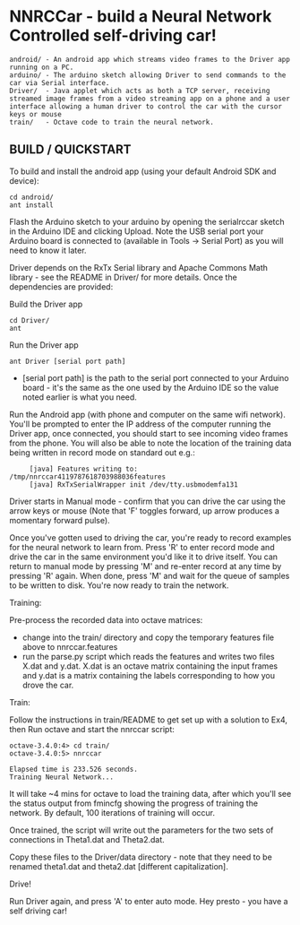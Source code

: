 NNRCCar - build a Neural Network Controlled self-driving car!
=============================================================

    android/ - An android app which streams video frames to the Driver app running on a PC.
    arduino/ - The arduino sketch allowing Driver to send commands to the car via Serial interface.
    Driver/  - Java applet which acts as both a TCP server, receiving streamed image frames from a video streaming app on a phone and a user interface allowing a human driver to control the car with the cursor keys or mouse
    train/   - Octave code to train the neural network.

BUILD / QUICKSTART
------------------

To build and install the android app (using your default Android SDK and device):

    cd android/
    ant install

Flash the Arduino sketch to your arduino by opening the serialrccar sketch in the Arduino IDE and clicking Upload.  Note the USB serial port your Arduino board is connected to (available in Tools -> Serial Port) as you will need to know it later.

Driver depends on the RxTx Serial library and Apache Commons Math library - see the README in Driver/ for more details.  Once the dependencies are provided:

Build the Driver app

    cd Driver/
    ant


Run the Driver app

    ant Driver [serial port path]

* [serial port path] is the path to the serial port connected to your Arduino board - it's the same
  as the one used by the Arduino IDE so the value noted earlier is what you need.

Run the Android app (with phone and computer on the same wifi network).  You'll be prompted to enter the IP address of the computer running the Driver app, once connected, you should start to see incoming video frames from the phone.  You will also be able to note the location of the training data being written in  record mode on standard out e.g.:

```Driver:
     [java] Features writing to: /tmp/nnrccar4119787618703988036features
     [java] RxTxSerialWrapper init /dev/tty.usbmodemfa131
```

Driver starts in Manual mode - confirm that you can drive the car using the arrow keys or mouse (Note that 'F' toggles forward, up arrow produces a momentary forward pulse).

Once you've gotten used to driving the car, you're ready to record examples for the neural network to learn from.  Press 'R' to enter record mode and drive the car in the same environment you'd like it to drive itself.  You can return to manual mode by pressing 'M' and re-enter record at any time by pressing 'R' again.  When done, press 'M' and wait for the queue of samples to be written to disk.  You're now ready to train the network.

Training:

Pre-process the recorded data into octave matrices:
* change into the train/ directory and copy the temporary features file above to nnrccar.features
* run the parse.py script which reads the features and writes two files X.dat and y.dat.  X.dat is an octave matrix containing the input frames and y.dat is a matrix containing the labels corresponding to how you drove the car.

Train:

Follow the instructions in train/README to get set up with a solution to Ex4, then Run octave and start the nnrccar script:

    octave-3.4.0:4> cd train/
    octave-3.4.0:5> nnrccar
    
    Elapsed time is 233.526 seconds.
    Training Neural Network... 

It will take ~4 mins for octave to load the training data, after which you'll see the status output from fmincfg showing the progress of training the network.  By default, 100 iterations of training will occur.

Once trained, the script will write out the parameters for the two sets of connections in Theta1.dat and Theta2.dat.

Copy these files to the Driver/data directory - note that they need to be renamed theta1.dat and theta2.dat [different capitalization].

Drive!

Run Driver again, and press 'A' to enter auto mode.  Hey presto - you have a self driving car!
